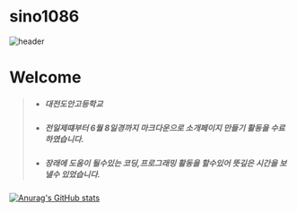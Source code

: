 # sino1086
![header](https://capsule-render.vercel.app/api?type=waving&color=FF0000&text=허은우&desc=대전도안고등학교&fontColor=FFD700&height=250&fontAlignY=40&fontsize=80)

# Welcome 
> - ##### 대전도안고등학교
> - ##### 전일제떄부터 6월 8일경까지 마크다운으로 소개페이지 만들기 활동을 수료하였습니다.
> - ##### 장래에 도움이 될수있는 코딩,프로그래밍 활동을 할수있어 뜻깊은 시간을 보낼수 있었습니다.
[![Anurag's GitHub stats](https://github-readme-stats.vercel.app/api?username=sino1086&repo=2022-Ctrl-c-Activities)](https://github.com/sino1086/2022-ctrl-C-Activities)
